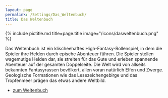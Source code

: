 ```yaml
---
layout: page
permalink: /Settings/Das_Weltenbuch/
title: Das Weltenbuch
---
```


{% include pictitle.md title=page.title image="/icons/dasweltenbuch.png" %}

Das Weltenbuch ist ein klischeehaftes High-Fantasy-Rollenspiel, in dem die Spieler ihre Helden durch epische Abenteuer führen. Die Spieler stellen wagemutige Helden dar, sie streiten für das Gute und erleben spannende Abenteuer auf der gesamten Doppelseite. Die Welt wird von allseits bekannten Fantasyrassen bevölkert, allen voran natürlich Elfen und Zwerge. Geologische Formationen wie das Lesezeichengebirge und das Tropfenmeer prägen das etwas andere Weltbild.

- [zum Weltenbuch](https://jcgames.de/weltenbuch/)
